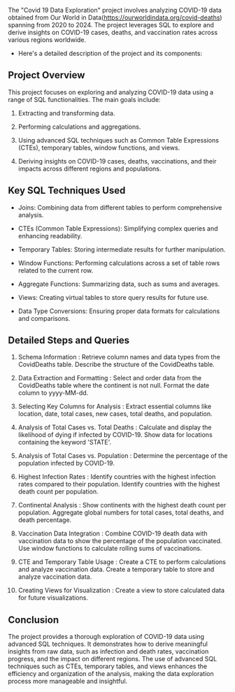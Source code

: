 The "Covid 19 Data Exploration" project involves analyzing COVID-19 data obtained from Our World in Data(https://ourworldindata.org/covid-deaths) spanning from 2020 to 2024. The project leverages SQL to explore and derive insights on COVID-19 cases, deaths, and vaccination rates across various regions worldwide.

- Here's a detailed description of the project and its components:

## Project Overview
This project focuses on exploring and analyzing COVID-19 data using a range of SQL functionalities. The main goals include:

1. Extracting and transforming data.

2. Performing calculations and aggregations.

3. Using advanced SQL techniques such as Common Table Expressions (CTEs), temporary tables, window functions, and views.

4. Deriving insights on COVID-19 cases, deaths, vaccinations, and their impacts across different regions and populations.

## Key SQL Techniques Used

- Joins: Combining data from different tables to perform comprehensive analysis.

- CTEs (Common Table Expressions): Simplifying complex queries and enhancing readability.

- Temporary Tables: Storing intermediate results for further manipulation.

- Window Functions: Performing calculations across a set of table rows related to the current row.

- Aggregate Functions: Summarizing data, such as sums and averages.

- Views: Creating virtual tables to store query results for future use.

- Data Type Conversions: Ensuring proper data formats for calculations and comparisons.

## Detailed Steps and Queries

1. Schema Information : Retrieve column names and data types from the CovidDeaths table.
Describe the structure of the CovidDeaths table.

2. Data Extraction and Formatting :
Select and order data from the CovidDeaths table where the continent is not null.
Format the date column to yyyy-MM-dd.

3. Selecting Key Columns for Analysis :
Extract essential columns like location, date, total cases, new cases, total deaths, and population.

4. Analysis of Total Cases vs. Total Deaths :
Calculate and display the likelihood of dying if infected by COVID-19.
Show data for locations containing the keyword 'STATE'.

5. Analysis of Total Cases vs. Population :
Determine the percentage of the population infected by COVID-19.

6. Highest Infection Rates :
Identify countries with the highest infection rates compared to their population.
Identify countries with the highest death count per population.

7. Continental Analysis :
Show continents with the highest death count per population.
Aggregate global numbers for total cases, total deaths, and death percentage.

8. Vaccination Data Integration :
Combine COVID-19 death data with vaccination data to show the percentage of the population vaccinated.
Use window functions to calculate rolling sums of vaccinations.

9. CTE and Temporary Table Usage :
Create a CTE to perform calculations and analyze vaccination data.
Create a temporary table to store and analyze vaccination data.

10. Creating Views for Visualization :
Create a view to store calculated data for future visualizations.


## Conclusion

The project provides a thorough exploration of COVID-19 data using advanced SQL techniques. It demonstrates how to derive meaningful insights from raw data, such as infection and death rates, vaccination progress, and the impact on different regions. The use of advanced SQL techniques such as CTEs, temporary tables, and views enhances the efficiency and organization of the analysis, making the data exploration process more manageable and insightful.




















